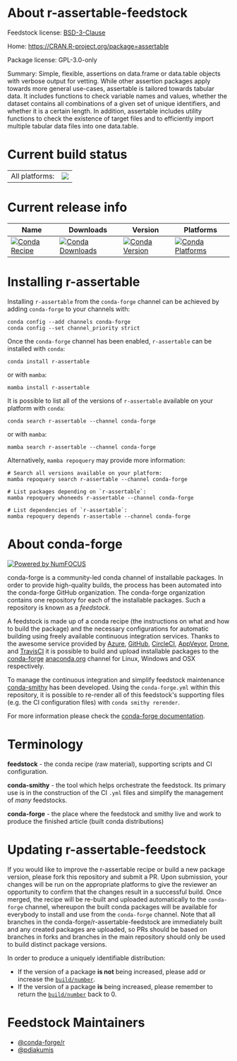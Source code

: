 About r-assertable-feedstock
============================

Feedstock license: [BSD-3-Clause](https://github.com/conda-forge/r-assertable-feedstock/blob/main/LICENSE.txt)

Home: https://CRAN.R-project.org/package=assertable

Package license: GPL-3.0-only

Summary: Simple, flexible, assertions on data.frame or data.table objects with verbose output for vetting. While other assertion packages apply towards more general use-cases, assertable is tailored towards tabular data. It includes functions to check variable names and values, whether the dataset contains all combinations of a given set of unique identifiers, and whether it is a certain length. In addition, assertable includes utility functions to check the existence of target files and to efficiently import multiple tabular data files into one data.table.

Current build status
====================


<table><tr><td>All platforms:</td>
    <td>
      <a href="https://dev.azure.com/conda-forge/feedstock-builds/_build/latest?definitionId=14328&branchName=main">
        <img src="https://dev.azure.com/conda-forge/feedstock-builds/_apis/build/status/r-assertable-feedstock?branchName=main">
      </a>
    </td>
  </tr>
</table>

Current release info
====================

| Name | Downloads | Version | Platforms |
| --- | --- | --- | --- |
| [![Conda Recipe](https://img.shields.io/badge/recipe-r--assertable-green.svg)](https://anaconda.org/conda-forge/r-assertable) | [![Conda Downloads](https://img.shields.io/conda/dn/conda-forge/r-assertable.svg)](https://anaconda.org/conda-forge/r-assertable) | [![Conda Version](https://img.shields.io/conda/vn/conda-forge/r-assertable.svg)](https://anaconda.org/conda-forge/r-assertable) | [![Conda Platforms](https://img.shields.io/conda/pn/conda-forge/r-assertable.svg)](https://anaconda.org/conda-forge/r-assertable) |

Installing r-assertable
=======================

Installing `r-assertable` from the `conda-forge` channel can be achieved by adding `conda-forge` to your channels with:

```
conda config --add channels conda-forge
conda config --set channel_priority strict
```

Once the `conda-forge` channel has been enabled, `r-assertable` can be installed with `conda`:

```
conda install r-assertable
```

or with `mamba`:

```
mamba install r-assertable
```

It is possible to list all of the versions of `r-assertable` available on your platform with `conda`:

```
conda search r-assertable --channel conda-forge
```

or with `mamba`:

```
mamba search r-assertable --channel conda-forge
```

Alternatively, `mamba repoquery` may provide more information:

```
# Search all versions available on your platform:
mamba repoquery search r-assertable --channel conda-forge

# List packages depending on `r-assertable`:
mamba repoquery whoneeds r-assertable --channel conda-forge

# List dependencies of `r-assertable`:
mamba repoquery depends r-assertable --channel conda-forge
```


About conda-forge
=================

[![Powered by
NumFOCUS](https://img.shields.io/badge/powered%20by-NumFOCUS-orange.svg?style=flat&colorA=E1523D&colorB=007D8A)](https://numfocus.org)

conda-forge is a community-led conda channel of installable packages.
In order to provide high-quality builds, the process has been automated into the
conda-forge GitHub organization. The conda-forge organization contains one repository
for each of the installable packages. Such a repository is known as a *feedstock*.

A feedstock is made up of a conda recipe (the instructions on what and how to build
the package) and the necessary configurations for automatic building using freely
available continuous integration services. Thanks to the awesome service provided by
[Azure](https://azure.microsoft.com/en-us/services/devops/), [GitHub](https://github.com/),
[CircleCI](https://circleci.com/), [AppVeyor](https://www.appveyor.com/),
[Drone](https://cloud.drone.io/welcome), and [TravisCI](https://travis-ci.com/)
it is possible to build and upload installable packages to the
[conda-forge](https://anaconda.org/conda-forge) [anaconda.org](https://anaconda.org/)
channel for Linux, Windows and OSX respectively.

To manage the continuous integration and simplify feedstock maintenance
[conda-smithy](https://github.com/conda-forge/conda-smithy) has been developed.
Using the ``conda-forge.yml`` within this repository, it is possible to re-render all of
this feedstock's supporting files (e.g. the CI configuration files) with ``conda smithy rerender``.

For more information please check the [conda-forge documentation](https://conda-forge.org/docs/).

Terminology
===========

**feedstock** - the conda recipe (raw material), supporting scripts and CI configuration.

**conda-smithy** - the tool which helps orchestrate the feedstock.
                   Its primary use is in the construction of the CI ``.yml`` files
                   and simplify the management of *many* feedstocks.

**conda-forge** - the place where the feedstock and smithy live and work to
                  produce the finished article (built conda distributions)


Updating r-assertable-feedstock
===============================

If you would like to improve the r-assertable recipe or build a new
package version, please fork this repository and submit a PR. Upon submission,
your changes will be run on the appropriate platforms to give the reviewer an
opportunity to confirm that the changes result in a successful build. Once
merged, the recipe will be re-built and uploaded automatically to the
`conda-forge` channel, whereupon the built conda packages will be available for
everybody to install and use from the `conda-forge` channel.
Note that all branches in the conda-forge/r-assertable-feedstock are
immediately built and any created packages are uploaded, so PRs should be based
on branches in forks and branches in the main repository should only be used to
build distinct package versions.

In order to produce a uniquely identifiable distribution:
 * If the version of a package **is not** being increased, please add or increase
   the [``build/number``](https://docs.conda.io/projects/conda-build/en/latest/resources/define-metadata.html#build-number-and-string).
 * If the version of a package **is** being increased, please remember to return
   the [``build/number``](https://docs.conda.io/projects/conda-build/en/latest/resources/define-metadata.html#build-number-and-string)
   back to 0.

Feedstock Maintainers
=====================

* [@conda-forge/r](https://github.com/orgs/conda-forge/teams/r/)
* [@pdiakumis](https://github.com/pdiakumis/)

